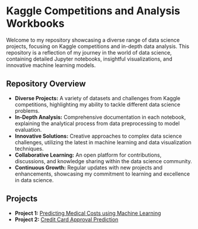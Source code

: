 # Kaggle Competitions and Analysis Workbooks
Welcome to my repository showcasing a diverse range of data science projects, focusing on Kaggle competitions and in-depth data analysis. This repository is a reflection of my journey in the world of data science, containing detailed Jupyter notebooks, insightful visualizations, and innovative machine learning models.

## Repository Overview

- **Diverse Projects:** A variety of datasets and challenges from Kaggle competitions, highlighting my ability to tackle different data science problems.
- **In-Depth Analysis:** Comprehensive documentation in each notebook, explaining the analytical process from data preprocessing to model evaluation.
- **Innovative Solutions:** Creative approaches to complex data science challenges, utilizing the latest in machine learning and data visualization techniques.
- **Collaborative Learning:** An open platform for contributions, discussions, and knowledge sharing within the data science community.
- **Continuous Growth:** Regular updates with new projects and enhancements, showcasing my commitment to learning and excellence in data science.

## Projects

- **Project 1:** [Predicting Medical Costs using Machine Learning](https://github.com/EfthimiosVlahos/Kaggle-Competitions-Workbooks/tree/main/Medical_Insurance%20Cost_Prediction_Notebook)
- **Project 2:** [Credit Card Approval Prediction](https://github.com/EfthimiosVlahos/Kaggle-Competitions-Workbooks/tree/main/Credit_Card_Competition)




